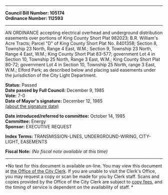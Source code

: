 * * * * *  
  
**Council Bill Number: [](#h0)[](#h2)105174**   
**Ordinance Number: 112593**  
  
* * * * *  
  
AN ORDINANCE accepting electrical overhead and underground distribution easements over portions of King County Short Plat 982023; B.R. William's Acre Tracts; Parcel "D" of King County Short Plat No. 8401358; Section 8, Township 23 North, Range 4 East, W.M.; Section 9, Township 23 North, Range 4 East, W.M.; King County Short Plat 83-577; government Lot 4 in Section 10, Township 25 North, Range 3 East, W.M.; King County Short Plat 80-72; government Lot 4 in Section 10, Township 25 North, range 3 East, W.M.; Elford Park; as described below and placing said easements under the jurisdiction of the City Light Department.  
  
**Status:** Passed   
**Date passed by Full Council:** December 9, 1985   
**Vote:** 7-0   
**Date of Mayor's signature:** December 12, 1985   
[(about the signature date)](/~public/approvaldate.htm)   
  
  
**Date introduced/referred to committee:** October 14, 1985   
**Committee:** Energy   
**Sponsor:** EXECUTIVE REQUEST   
  
**Index Terms:** TRANSMISSION-LINES, UNDERGROUND-WIRING, CITY-LIGHT, EASEMENTS  
  
**Fiscal Note:** *(No fiscal note available at this time)*  
  
* * * * *  
  
*No text for this document is available on-line. You may view this document at [the Office of the City Clerk](http://www.seattle.gov/leg/clerk/contactUs.htm). If you are unable to visit the Clerk's Office, you may request a copy or scan be made for you by Clerk staff. Scans and copies provided by the Office of the City Clerk are subject to [copy fees](http://clerk.seattle.gov/~public/clerkfees.htm), and the timing of service is dependent on the availability of staff. *  
  
  
